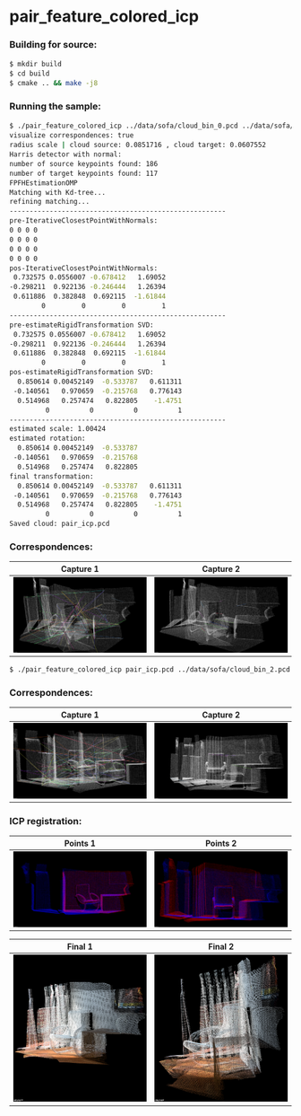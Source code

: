 # pair_feature_colored_icp

### Building for source:
```sh
$ mkdir build
$ cd build
$ cmake .. && make -j8
```

### Running the sample:
```sh
$ ./pair_feature_colored_icp ../data/sofa/cloud_bin_0.pcd ../data/sofa/cloud_bin_1.pcd -v 1
visualize correspondences: true
radius scale | cloud source: 0.0851716 , cloud target: 0.0607552
Harris detector with normal: 
number of source keypoints found: 186
number of target keypoints found: 117
FPFHEstimationOMP
Matching with Kd-tree...
refining matching...
------------------------------------------------------
pre-IterativeClosestPointWithNormals:
0 0 0 0
0 0 0 0
0 0 0 0
0 0 0 0
pos-IterativeClosestPointWithNormals:
 0.732575 0.0556007 -0.678412   1.69052
-0.298211  0.922136 -0.246444   1.26394
 0.611886  0.382848  0.692115  -1.61844
        0         0         0         1
------------------------------------------------------
pre-estimateRigidTransformation SVD: 
 0.732575 0.0556007 -0.678412   1.69052
-0.298211  0.922136 -0.246444   1.26394
 0.611886  0.382848  0.692115  -1.61844
        0         0         0         1
pos-estimateRigidTransformation SVD: 
  0.850614 0.00452149  -0.533787   0.611311
 -0.140561   0.970659  -0.215768   0.776143
  0.514968   0.257474   0.822805    -1.4751
         0          0          0          1
------------------------------------------------------
estimated scale: 1.00424
estimated rotation: 
  0.850614 0.00452149  -0.533787
 -0.140561   0.970659  -0.215768
  0.514968   0.257474   0.822805
final transformation: 
  0.850614 0.00452149  -0.533787   0.611311
 -0.140561   0.970659  -0.215768   0.776143
  0.514968   0.257474   0.822805    -1.4751
         0          0          0          1
Saved cloud: pair_icp.pcd
```
### Correspondences:

| Capture 1     | Capture 2     |
| ------------- | ------------- |
| ![alt-text-1](https://github.com/vicent3rod/pair_feature_colored_icp/blob/main/captures/correspondences1.png) | ![alt-text-2](https://github.com/vicent3rod/pair_feature_colored_icp/blob/main/captures/correspondences2.png) 

```sh
$ ./pair_feature_colored_icp pair_icp.pcd ../data/sofa/cloud_bin_2.pcd -v 1
```

### Correspondences:

| Capture 1     | Capture 2     |
| ------------- | ------------- |
| ![alt-text-1](https://github.com/vicent3rod/pair_feature_colored_icp/blob/main/captures/correspondences3.png) | ![alt-text-2](https://github.com/vicent3rod/pair_feature_colored_icp/blob/main/captures/correspondences4.png) 

### ICP registration:

| Points 1     | Points 2     |
| ------------- | ------------- |
| ![alt-text-1](https://github.com/vicent3rod/pair_feature_colored_icp/blob/main/captures/points1.png) | ![alt-text-2](https://github.com/vicent3rod/pair_feature_colored_icp/blob/main/captures/points2.png) 

| Final 1     | Final 2     |
| ------------- | ------------- |
| ![alt-text-1](https://github.com/vicent3rod/pair_feature_colored_icp/blob/main/captures/final1.png) | ![alt-text-2](https://github.com/vicent3rod/pair_feature_colored_icp/blob/main/captures/final2.png)
